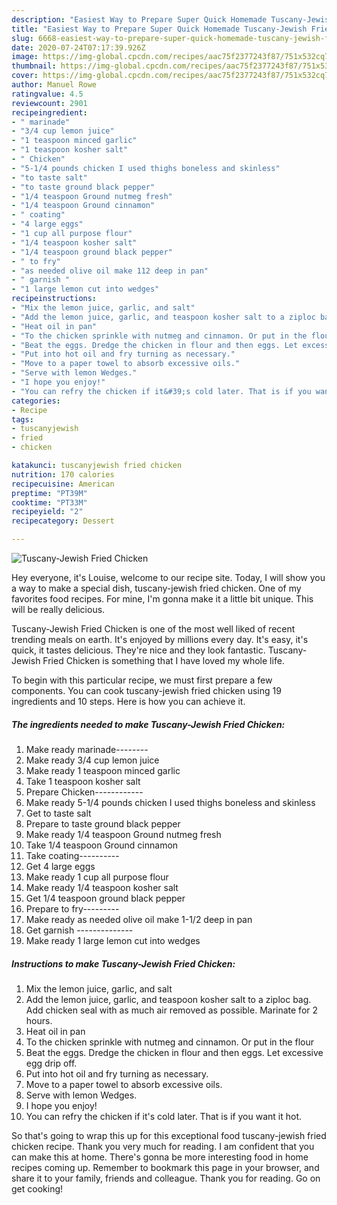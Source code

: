 ```yaml
---
description: "Easiest Way to Prepare Super Quick Homemade Tuscany-Jewish Fried Chicken"
title: "Easiest Way to Prepare Super Quick Homemade Tuscany-Jewish Fried Chicken"
slug: 6668-easiest-way-to-prepare-super-quick-homemade-tuscany-jewish-fried-chicken
date: 2020-07-24T07:17:39.926Z
image: https://img-global.cpcdn.com/recipes/aac75f2377243f87/751x532cq70/tuscany-jewish-fried-chicken-recipe-main-photo.jpg
thumbnail: https://img-global.cpcdn.com/recipes/aac75f2377243f87/751x532cq70/tuscany-jewish-fried-chicken-recipe-main-photo.jpg
cover: https://img-global.cpcdn.com/recipes/aac75f2377243f87/751x532cq70/tuscany-jewish-fried-chicken-recipe-main-photo.jpg
author: Manuel Rowe
ratingvalue: 4.5
reviewcount: 2901
recipeingredient:
- " marinade"
- "3/4 cup lemon juice"
- "1 teaspoon minced garlic"
- "1 teaspoon kosher salt"
- " Chicken"
- "5-1/4 pounds chicken I used thighs boneless and skinless"
- "to taste salt"
- "to taste ground black pepper"
- "1/4 teaspoon Ground nutmeg fresh"
- "1/4 teaspoon Ground cinnamon"
- " coating"
- "4 large eggs"
- "1 cup all purpose flour"
- "1/4 teaspoon kosher salt"
- "1/4 teaspoon ground black pepper"
- " to fry"
- "as needed olive oil make 112 deep in pan"
- " garnish "
- "1 large lemon cut into wedges"
recipeinstructions:
- "Mix the lemon juice, garlic, and salt"
- "Add the lemon juice, garlic, and teaspoon kosher salt to a ziploc bag. Add chicken seal with as much air removed as possible. Marinate for 2 hours."
- "Heat oil in pan"
- "To the chicken sprinkle with nutmeg and cinnamon. Or put in the flour"
- "Beat the eggs. Dredge the chicken in flour and then eggs. Let excessive egg drip off."
- "Put into hot oil and fry turning as necessary."
- "Move to a paper towel to absorb excessive oils."
- "Serve with lemon Wedges."
- "I hope you enjoy!"
- "You can refry the chicken if it&#39;s cold later. That is if you want it hot."
categories:
- Recipe
tags:
- tuscanyjewish
- fried
- chicken

katakunci: tuscanyjewish fried chicken 
nutrition: 170 calories
recipecuisine: American
preptime: "PT39M"
cooktime: "PT33M"
recipeyield: "2"
recipecategory: Dessert

---
```



![Tuscany-Jewish Fried Chicken](https://img-global.cpcdn.com/recipes/aac75f2377243f87/751x532cq70/tuscany-jewish-fried-chicken-recipe-main-photo.jpg)

Hey everyone, it's Louise, welcome to our recipe site. Today, I will show you a way to make a special dish, tuscany-jewish fried chicken. One of my favorites food recipes. For mine, I'm gonna make it a little bit unique. This will be really delicious.



Tuscany-Jewish Fried Chicken is one of the most well liked of recent trending meals on earth. It's enjoyed by millions every day. It's easy, it's quick, it tastes delicious. They're nice and they look fantastic. Tuscany-Jewish Fried Chicken is something that I have loved my whole life.


To begin with this particular recipe, we must first prepare a few components. You can cook tuscany-jewish fried chicken using 19 ingredients and 10 steps. Here is how you can achieve it.

<!--inarticleads1-->

##### The ingredients needed to make Tuscany-Jewish Fried Chicken:

1. Make ready  marinade--------
1. Make ready 3/4 cup lemon juice
1. Make ready 1 teaspoon minced garlic
1. Take 1 teaspoon kosher salt
1. Prepare  Chicken------------
1. Make ready 5-1/4 pounds chicken I used thighs boneless and skinless
1. Get to taste salt
1. Prepare to taste ground black pepper
1. Make ready 1/4 teaspoon Ground nutmeg fresh
1. Take 1/4 teaspoon Ground cinnamon
1. Take  coating----------
1. Get 4 large eggs
1. Make ready 1 cup all purpose flour
1. Make ready 1/4 teaspoon kosher salt
1. Get 1/4 teaspoon ground black pepper
1. Prepare  to fry---------
1. Make ready as needed olive oil make 1-1/2 deep in pan
1. Get  garnish --------------
1. Make ready 1 large lemon cut into wedges




<!--inarticleads2-->

##### Instructions to make Tuscany-Jewish Fried Chicken:

1. Mix the lemon juice, garlic, and salt
1. Add the lemon juice, garlic, and teaspoon kosher salt to a ziploc bag. Add chicken seal with as much air removed as possible. Marinate for 2 hours.
1. Heat oil in pan
1. To the chicken sprinkle with nutmeg and cinnamon. Or put in the flour
1. Beat the eggs. Dredge the chicken in flour and then eggs. Let excessive egg drip off.
1. Put into hot oil and fry turning as necessary.
1. Move to a paper towel to absorb excessive oils.
1. Serve with lemon Wedges.
1. I hope you enjoy!
1. You can refry the chicken if it&#39;s cold later. That is if you want it hot.




So that's going to wrap this up for this exceptional food tuscany-jewish fried chicken recipe. Thank you very much for reading. I am confident that you can make this at home. There's gonna be more interesting food in home recipes coming up. Remember to bookmark this page in your browser, and share it to your family, friends and colleague. Thank you for reading. Go on get cooking!
